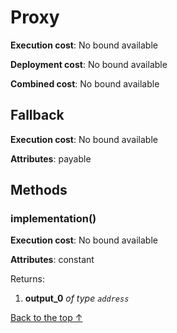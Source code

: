 # Proxy


**Execution cost**: No bound available

**Deployment cost**: No bound available

**Combined cost**: No bound available



## Fallback


**Execution cost**: No bound available

**Attributes**: payable



## Methods
### implementation()


**Execution cost**: No bound available

**Attributes**: constant



Returns:


1. **output_0** *of type `address`*

[Back to the top ↑](#proxy)
